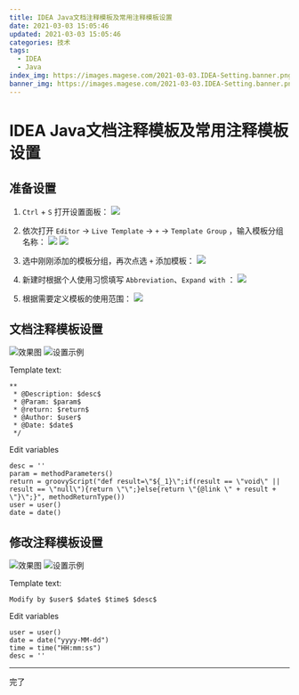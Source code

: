 ```yaml
---
title: IDEA Java文档注释模板及常用注释模板设置
date: 2021-03-03 15:05:46
updated: 2021-03-03 15:05:46
categories: 技术
tags:
  - IDEA
  - Java
index_img: https://images.magese.com/2021-03-03.IDEA-Setting.banner.png
banner_img: https://images.magese.com/2021-03-03.IDEA-Setting.banner.png
---
```


# IDEA Java文档注释模板及常用注释模板设置

## 准备设置

1. `Ctrl` + `S` 打开设置面板：
![](https://images.magese.com/2021-03-03.IDEA-Setting.01.png)

2. 依次打开 `Editor` -> `Live Template` -> `+` -> `Template Group` ，输入模板分组名称：
![](https://images.magese.com/2021-03-03.IDEA-Setting.02.png)
![](https://images.magese.com/2021-03-03.IDEA-Setting.03.png)

3. 选中刚刚添加的模板分组，再次点选 `+` 添加模板：
![](https://images.magese.com/2021-03-03.IDEA-Setting.04.png)

4. 新建时根据个人使用习惯填写 `Abbreviation`、`Expand with` ：
![](https://images.magese.com/2021-03-03.IDEA-Setting.05.png)
   
5. 根据需要定义模板的使用范围：
![](https://images.magese.com/2021-03-03.IDEA-Setting.06.png)


## 文档注释模板设置

![效果图](https://images.magese.com/2021-03-03.IDEA-Setting.07.png)
![设置示例](https://images.magese.com/2021-03-03.IDEA-Setting.08.png)

Template text:
```
**
 * @Description: $desc$
 * @Param: $param$
 * @return: $return$
 * @Author: $user$
 * @Date: $date$
 */
```

Edit variables
```properties
desc = ''
param = methodParameters()
return = groovyScript("def result=\"${_1}\";if(result == \"void\" || result == \"null\"){return \"\";}else{return \"{@link \" + result + \"}\";}", methodReturnType())
user = user()
date = date()
```

## 修改注释模板设置

![效果图](https://images.magese.com/2021-03-03.IDEA-Setting.10.png)
![设置示例](https://images.magese.com/2021-03-03.IDEA-Setting.09.png)


Template text:
```
Modify by $user$ $date$ $time$ $desc$
```

Edit variables
```properties
user = user()
date = date("yyyy-MM-dd")
time = time("HH:mm:ss")
desc = ''
```

---
完了
